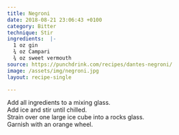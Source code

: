 ```yaml
---
title: Negroni
date: 2018-08-21 23:06:43 +0100
category: Bitter
technique: Stir
ingredients:  |-
  1 oz gin
  ¾ oz Campari
  ¾ oz sweet vermouth
source: https://punchdrink.com/recipes/dantes-negroni/
image: /assets/img/negroni.jpg
layout: recipe-single

---
```

Add all ingredients to a mixing glass.  
Add ice and stir until chilled.  
Strain over one large ice cube into a rocks glass.  
Garnish with an orange wheel.
